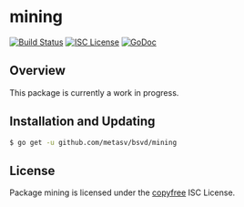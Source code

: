mining
======

[![Build Status](https://travis-ci.org/metasv/bsvd.png?branch=master)](https://travis-ci.org/metasv/bsvd)
[![ISC License](http://img.shields.io/badge/license-ISC-blue.svg)](http://copyfree.org)
[![GoDoc](https://img.shields.io/badge/godoc-reference-blue.svg)](http://godoc.org/github.com/metasv/bsvd/mining)

## Overview

This package is currently a work in progress.

## Installation and Updating

```bash
$ go get -u github.com/metasv/bsvd/mining
```

## License

Package mining is licensed under the [copyfree](http://copyfree.org) ISC
License.
